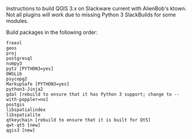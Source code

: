 Instructions to build QGIS 3.x on Slackware current with AlienBob's ktown.
Not all plugins will work due to missing Python 3 SlackBuilds for some modules.

Build packages in the following order:
```
freexl
geos
proj
postgresql
numpy3
pytz [PYTHON3=yes]
OWSLib
psycopg2
MarkupSafe [PYTHON3=yes]
python3-Jinja2
gdal [rebuild to ensure that it has Python 3 support; change to --with-poppler=no]
postgis
libspatialindex
libspatialite
qtkeychain [rebuild to ensure that it is built for Qt5]
qwt-qt5 [new]
qgis3 [new]
```
